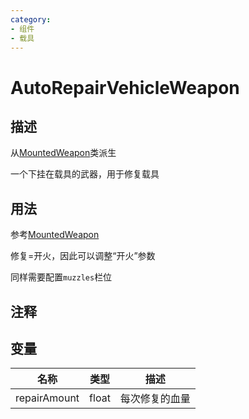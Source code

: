 ```yaml
---
category: 
- 组件
- 载具
---
```

# AutoRepairVehicleWeapon

## 描述
从[MountedWeapon](./MountedWeapon.md)类派生

一个下挂在载具的武器，用于修复载具

## 用法

参考[MountedWeapon](./MountedWeapon.md)

修复=开火，因此可以调整“开火”参数

同样需要配置`muzzles`栏位
## 注释

## 变量
| 名称 | 类型 | 描述 |
| ----------- | ----------- | ----------- |
| repairAmount | float | 每次修复的血量 |
